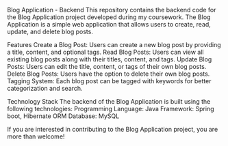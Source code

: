 Blog Application - Backend
This repository contains the backend code for the Blog Application project developed during my coursework. The Blog Application is a simple web application that allows users to create, read, update, and delete blog posts.

Features
Create a Blog Post: Users can create a new blog post by providing a title, content, and optional tags.
Read Blog Posts: Users can view all existing blog posts along with their titles, content, and tags.
Update Blog Posts: Users can edit the title, content, or tags of their own blog posts.
Delete Blog Posts: Users have the option to delete their own blog posts.
Tagging System: Each blog post can be tagged with keywords for better categorization and search.

Technology Stack
The backend of the Blog Application is built using the following technologies:
Programming Language: Java
Framework: Spring boot, Hibernate ORM
Database: MySQL

If you are interested in contributing to the Blog Application project, you are more than welcome!
